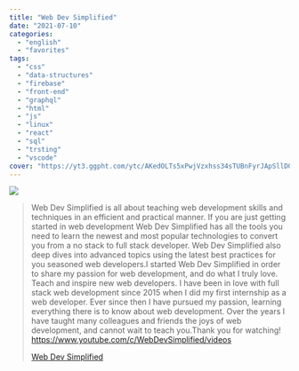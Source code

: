 ```yaml
---
title: "Web Dev Simplified"
date: "2021-07-10"
categories:
  - "english"
  - "favorites"
tags:
  - "css"
  - "data-structures"
  - "firebase"
  - "front-end"
  - "graphql"
  - "html"
  - "js"
  - "linux"
  - "react"
  - "sql"
  - "trsting"
  - "vscode"
cover: "https://yt3.ggpht.com/ytc/AKedOLTs5xPwjVzxhss34sTUBnFyrJApSllD0pa3oQaOhw=s88-c-k-c0x00ffffff-no-rj"
---
```


![](https://yt3.ggpht.com/ytc/AKedOLQpvSjzSCSo8ZKCjBZS7TRX7omb_kyQirh2zgEY=s176-c-k-c0x00ffffff-no-rj)

> Web Dev Simplified is all about teaching web development skills and techniques in an efficient and practical manner. If you are just getting started in web development Web Dev Simplified has all the tools you need to learn the newest and most popular technologies to convert you from a no stack to full stack developer. Web Dev Simplified also deep dives into advanced topics using the latest best practices for you seasoned web developers.I started Web Dev Simplified in order to share my passion for web development, and do what I truly love. Teach and inspire new web developers. I have been in love with full stack web development since 2015 when I did my first internship as a web developer. Ever since then I have pursued my passion, learning everything there is to know about web development. Over the years I have taught many colleagues and friends the joys of web development, and cannot wait to teach you.Thank you for watching! https://www.youtube.com/c/WebDevSimplified/videos
>
> [Web Dev Simplified](https://www.youtube.com/c/WebDevSimplified/videos)
